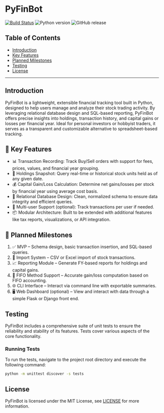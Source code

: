 # PyFinBot
[![Build Status](https://github.com/GreenMachine582/PyFinBot/actions/workflows/general_tests.yml/badge.svg?branch=main)](https://github.com/GreenMachine582/PyFinBot/actions/workflows/project_tests.yml)
![Python version](https://img.shields.io/badge/python-3.10%20--%203.12-blue.svg)
![GitHub release](https://img.shields.io/github/v/release/GreenMachine582/PyFinBot?include_prereleases)

## Table of Contents
- [Introduction](#introduction)
- [Key Features](#-key-features)
- [Planned Milestones](#-planned-milestones)
- [Testing](#testing)
- [License](#license)

---

## Introduction
PyFinBot is a lightweight, extensible financial tracking tool built in Python, designed to help users manage and 
analyze their stock trading activity. By leveraging relational database design and SQL-based reporting, PyFinBot 
offers precise insights into holdings, transaction history, and capital gains or losses per financial year. Ideal for 
personal investors or hobbyist traders, it serves as a transparent and customizable alternative to spreadsheet-based 
tracking.

## 🚀 Key Features
* 📊 Transaction Recording: Track Buy/Sell orders with support for fees, prices, values, and financial year grouping.
* 📆 Holdings Snapshot: Query real-time or historical stock units held as of any given date. 
* 💰 Capital Gain/Loss Calculation: Determine net gains/losses per stock by financial year using average cost basis.
* 🔗 Relational Database Design: Clean, normalized schema to ensure data integrity and efficient queries.
* 🔐 Multi-user Support (optional): Track transactions per user if needed.
* 📦 Modular Architecture: Built to be extended with additional features like tax reports, visualizations, or API integration.

## 🎯 Planned Milestones
1. ✅ MVP – Schema design, basic transaction insertion, and SQL-based queries.
2. 🔄 Import System – CSV or Excel import of stock transactions.
3. 📈 Reporting Module – Generate FY-based reports for holdings and capital gains.
4. 🧮 FIFO Method Support – Accurate gain/loss computation based on FIFO accounting.
5. 🌐 CLI Interface – Interact via command line with exportable summaries.
6. 🖥️ Web Dashboard (optional) – View and interact with data through a simple Flask or Django front end.

## Testing
PyFinBot includes a comprehensive suite of unit tests to ensure the reliability and stability of its features. Tests 
cover various aspects of the core functionality.

### Running Tests
To run the tests, navigate to the project root directory and execute the following command:

```bash
python -m unittest discover -s tests
```

## License
PyFinBot is licensed under the MIT License, see [LICENSE](LICENSE) for more information.